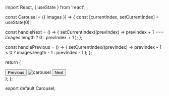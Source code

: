 import React, { useState } from 'react';

const Carousel = ({ images }) => {
 const [currentIndex, setCurrentIndex] = useState(0);

 const handleNext = () => {
   setCurrentIndex((prevIndex) =>
     prevIndex + 1 === images.length ? 0 : prevIndex + 1
   );
 };

 const handlePrevious = () => {
   setCurrentIndex((prevIndex) =>
     prevIndex - 1 < 0 ? images.length - 1 : prevIndex - 1
   );
 };

 return (
   <div>
     <button onClick={handlePrevious}>Previous</button>
     <img src={images[currentIndex]} alt="carousel" />
     <button onClick={handleNext}>Next</button>
   </div>
 );
};

export default Carousel;
